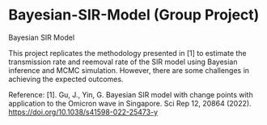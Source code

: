 # Bayesian-SIR-Model (Group Project)
Bayesian SIR Model 


This project replicates the methodology presented in [1] to estimate the transmission rate and reemoval rate of the SIR model using Bayesian inference and MCMC simulation. 
However, there are some challenges in achieving the expected outcomes. 

Reference:
[1]. Gu, J., Yin, G. Bayesian SIR model with change points with application to the Omicron wave in Singapore. Sci Rep 12, 20864 (2022). https://doi.org/10.1038/s41598-022-25473-y
